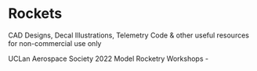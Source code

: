 # Rockets
CAD Designs, Decal Illustrations, Telemetry Code & other useful resources for non-commercial use only

UCLan Aerospace Society 2022 Model Rocketry Workshops - 
